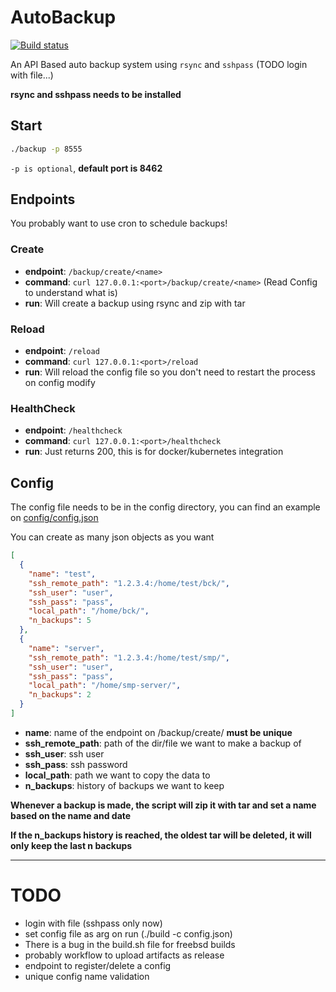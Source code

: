 # AutoBackup

[![Build status](https://github.com/BlackLotus-SMP/AutoBackup/actions/workflows/build.yml/badge.svg)](https://github.com/BlackLotus-SMP/AutoBackup/actions/workflows/build.yml)

An API Based auto backup system using `rsync` and `sshpass` (TODO login with file...)

**rsync and sshpass needs to be installed**

## Start

```bash
./backup -p 8555
```
`-p is optional`, **default port is 8462**

## Endpoints

You probably want to use cron to schedule backups!

### Create
- **endpoint**: `/backup/create/<name>`
- **command**: `curl 127.0.0.1:<port>/backup/create/<name>` (Read Config to understand what <name> is)
- **run**: Will create a backup using rsync and zip with tar

### Reload
- **endpoint**: `/reload`
- **command**: `curl 127.0.0.1:<port>/reload`
- **run**: Will reload the config file so you don't need to restart the process on config modify

### HealthCheck
- **endpoint**: `/healthcheck`
- **command**: `curl 127.0.0.1:<port>/healthcheck`
- **run**: Just returns 200, this is for docker/kubernetes integration

## Config
The config file needs to be in the config directory, you can find an example on [config/config.json](https://github.com/BlackLotus-SMP/AutoBackup/blob/master/config/config.json)

You can create as many json objects as you want

```json
[
  {
    "name": "test",
    "ssh_remote_path": "1.2.3.4:/home/test/bck/",
    "ssh_user": "user",
    "ssh_pass": "pass",
    "local_path": "/home/bck/",
    "n_backups": 5
  },
  {
    "name": "server",
    "ssh_remote_path": "1.2.3.4:/home/test/smp/",
    "ssh_user": "user",
    "ssh_pass": "pass",
    "local_path": "/home/smp-server/",
    "n_backups": 2
  }
]
```

- **name**: name of the endpoint on /backup/create/<name> **must be unique**
- **ssh_remote_path**: path of the dir/file we want to make a backup of
- **ssh_user**: ssh user
- **ssh_pass**: ssh password
- **local_path**: path we want to copy the data to
- **n_backups**: history of backups we want to keep

**Whenever a backup is made, the script will zip it with tar and set a name based on the name and date**

**If the n_backups history is reached, the oldest tar will be deleted, it will only keep the last n backups**

---

# TODO

- login with file (sshpass only now)
- set config file as arg on run (./build -c config.json)
- There is a bug in the build.sh file for freebsd builds
- probably workflow to upload artifacts as release
- endpoint to register/delete a config
- unique config name validation